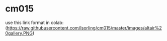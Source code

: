 # cm015

use this link format in colab: (https://raw.githubusercontent.com/lsorling/cm015/master/images/altair%20gallery.PNG)
